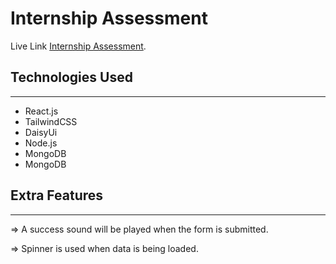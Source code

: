 # Internship Assessment

Live Link [Internship Assessment](https://internshipassessment.netlify.app/).

## Technologies Used 
---
* React.js
* TailwindCSS
* DaisyUi
* Node.js
* MongoDB
* MongoDB

## Extra Features
---
=> A success sound will be played when the form is submitted.

=> Spinner is used when data is being loaded.
